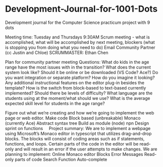 # Development-Journal-for-1001-Dots
Development journal for the Computer Science practicum project with 9 dots

Meeting time: Tuesday and Thursdays 9:30AM
Scrum meeting - what is accomplished, what will be accomplished by next meeting, blockers (what is stopping you from doing what you need to do)
Email Community Partner (cc Justin and Chloe)
SCRUMMASTER: Ethan Chen

Plan for community partner meeting
Questions:
What do kids in the age range have the most issues with in the transition?
What does the current system look like?
Should it be online or be downloaded (VS Code? Ace?)
Do you want integration or separate platform?
How do you imagine it looking?
Any additional instructional features on the editor plug-in besides the template?
How is the switch from block-based to text-based currently implemented?
Should there be levels of difficulty?
What language are the students using at the moment/what should we use?
What is the average expected skill level for students in the age range?

Figure out what we’re creating and how we’re going to implement the web page or web editor.
Make code
Block based (unbreakable)
Monaco (currently Ace)
Abstract syntax tree
Build as module (node) npn
Design sprint on functions
    
Project summary:
We are to implement a webpage using Microsoft’s Monaco editor in typescript that utilizes drag-and-drop blocks. The blocks will consist of coding areas such as if statements, functions, and loops. Certain parts of the code in the editor will be read-only and will result in an error if the user attempts to make changes. We are planning to implement:
Online Monaco editor
Blocks
Error Messages
Read-only parts of code
Search Function
Auto-complete
